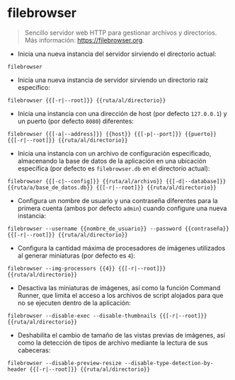 # filebrowser

> Sencillo servidor web HTTP para gestionar archivos y directorios.
> Más información: <https://filebrowser.org>.

- Inicia una nueva instancia del servidor sirviendo el directorio actual:

`filebrowser`

- Inicia una nueva instancia de servidor sirviendo un directorio raíz específico:

`filebrowser {{[-r|--root]}} {{ruta/al/directorio}}`

- Inicia una instancia con una dirección de host (por defecto `127.0.0.1`) y un puerto (por defecto `8080`) diferentes:

`filebrowser {{[-a|--address]}} {{host}} {{[-p|--port]}} {{puerto}} {{[-r|--root]}} {{ruta/al/directorio}}`

- Inicia una instancia con un archivo de configuración especificado, almacenando la base de datos de la aplicación en una ubicación específica (por defecto es `filebrowser.db` en el directorio actual):

`filebrowser {{[-c|--config]}} {{ruta/al/archivo}} {{[-d|--database]}} {{ruta/a/base_de_datos.db}} {{[-r|--root]}} {{ruta/al/directorio}}`

- Configura un nombre de usuario y una contraseña diferentes para la primera cuenta (ambos por defecto `admin`) cuando configure una nueva instancia:

`filebrowser --username {{nombre_de_usuario}} --password {{contraseña}} {{[-r|--root]}} {{ruta/al/directorio}}`

- Configura la cantidad máxima de procesadores de imágenes utilizados al generar miniaturas (por defecto es `4`):

`filebrowser --img-processors {{4}} {{[-r|--root]}} {{ruta/al/directorio}}`

- Desactiva las miniaturas de imágenes, así como la función Command Runner, que limita el acceso a los archivos de script alojados para que no se ejecuten dentro de la aplicación:

`filebrowser --disable-exec --disable-thumbnails {{[-r|--root]}} {{ruta/al/directorio}}`

- Deshabilita el cambio de tamaño de las vistas previas de imágenes, así como la detección de tipos de archivo mediante la lectura de sus cabeceras:

`filebrowser --disable-preview-resize --disable-type-detection-by-header {{[-r|--root]}} {{ruta/al/directorio}}`
